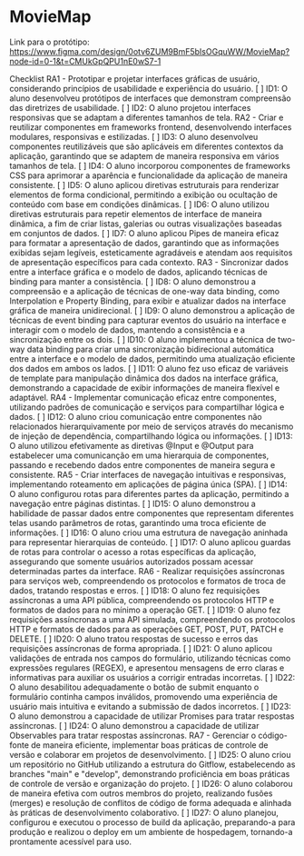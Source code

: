 # MovieMap
Link para o protótipo: https://www.figma.com/design/0otv6ZUM9BmF5bIsOGquWW/MovieMap?node-id=0-1&t=CMUkGpQPU1nE0wS7-1

Checklist
RA1 - Prototipar e projetar interfaces gráficas de usuário, considerando princípios de usabilidade e experiência do usuário.
[ ] ID1: O aluno desenvolveu protótipos de interfaces que demonstram compreensão das diretrizes de usabilidade.
[ ] ID2: O aluno projetou interfaces responsivas que se adaptam a diferentes tamanhos de tela.
RA2 - Criar e reutilizar componentes em frameworks frontend, desenvolvendo interfaces modulares, responsivas e estilizadas.
[ ] ID3: O aluno desenvolveu componentes reutilizáveis que são aplicáveis em diferentes contextos da aplicação, garantindo que se adaptem de maneira responsiva em vários tamanhos de tela.
[ ] ID4: O aluno incorporou componentes de frameworks CSS para aprimorar a aparência e funcionalidade da aplicação de maneira consistente.
[ ] ID5: O aluno aplicou diretivas estruturais para renderizar elementos de forma condicional, permitindo a exibição ou ocultação de conteúdo com base em condições dinâmicas.
[ ] ID6: O aluno utilizou diretivas estruturais para repetir elementos de interface de maneira dinâmica, a fim de criar listas, galerias ou outras visualizações baseadas em conjuntos de dados.
[ ] ID7: O aluno aplicou Pipes de maneira eficaz para formatar a apresentação de dados, garantindo que as informações exibidas sejam legíveis, esteticamente agradáveis e atendam aos requisitos de apresentação específicos para cada contexto.
RA3 - Sincronizar dados entre a interface gráfica e o modelo de dados, aplicando técnicas de binding para manter a consistência.
[ ] ID8: O aluno demonstrou a compreensão e a aplicação de técnicas de one-way data binding, como Interpolation e Property Binding, para exibir e atualizar dados na interface gráfica de maneira unidirecional.
[ ] ID9: O aluno demonstrou a aplicação de técnicas de event binding para capturar eventos do usuário na interface e interagir com o modelo de dados, mantendo a consistência e a sincronização entre os dois.
[ ] ID10: O aluno implementou a técnica de two-way data binding para criar uma sincronização bidirecional automática entre a interface e o modelo de dados, permitindo uma atualização eficiente dos dados em ambos os lados.
[ ] ID11: O aluno fez uso eficaz de variáveis de template para manipulação dinâmica dos dados na interface gráfica, demonstrando a capacidade de exibir informações de maneira flexível e adaptável.
RA4 - Implementar comunicação eficaz entre componentes, utilizando padrões de comunicação e serviços para compartilhar lógica e dados.
[ ] ID12: O aluno criou comunicação entre componentes não relacionados hierarquivamente por meio de serviços através do mecanismo de injeção de dependência, compartilhando lógica ou informações.
[ ] ID13: O aluno utilizou efetivamente as diretivas @Input e @Output para estabelecer uma comunicanção em uma hierarquia de componentes, passando e recebendo dados entre componentes de maneira segura e consistente.
RA5 - Criar interfaces de navegação intuitivas e responsivas, implementando roteamento em aplicações de página única (SPA).
[ ] ID14: O aluno configurou rotas para diferentes partes da aplicação, permitindo a navegação entre páginas distintas.
[ ] ID15: O aluno demonstrou a habilidade de passar dados entre componentes que representam diferentes telas usando parâmetros de rotas, garantindo uma troca eficiente de informações.
[ ] ID16: O aluno criou uma estrutura de navegação aninhada para representar hierarquias de conteúdo.
[ ] ID17: O aluno aplicou guardas de rotas para controlar o acesso a rotas específicas da aplicação, assegurando que somente usuários autorizados possam acessar determinadas partes da interface.
RA6 - Realizar requisições assíncronas para serviços web, compreendendo os protocolos e formatos de troca de dados, tratando respostas e erros.
[ ] ID18: O aluno fez requisições assíncronas a uma API pública, compreendendo os protocolos HTTP e formatos de dados para no mínimo a operação GET.
[ ] ID19: O aluno fez requisições assíncronas a uma API simulada, compreendendo os protocolos HTTP e formatos de dados para as operações GET, POST, PUT, PATCH e DELETE.
[ ] ID20: O aluno tratou respostas de sucesso e erros das requisições assíncronas de forma apropriada.
[ ] ID21: O aluno aplicou validações de entrada nos campos do formulário, utilizando técnicas como expressões regulares (REGEX), e apresentou mensagens de erro claras e informativas para auxiliar os usuários a corrigir entradas incorretas.
[ ] ID22: O aluno desabilitou adequadamente o botão de submit enquanto o formulário continha campos inválidos, promovendo uma experiência de usuário mais intuitiva e evitando a submissão de dados incorretos.
[ ] ID23: O aluno demonstrou a capacidade de utilizar Promises para tratar respostas assíncronas.
[ ] ID24: O aluno demonstrou a capacidade de utilizar Observables para tratar respostas assíncronas.
RA7 - Gerenciar o código-fonte de maneira eficiente, implementar boas práticas de controle de versão e colaborar em projetos de desenvolvimento.
[ ] ID25: O aluno criou um repositório no GitHub utilizando a estrutura do Gitflow, estabelecendo as branches "main" e "develop", demonstrando proficiência em boas práticas de controle de versão e organização do projeto.
[ ] ID26: O aluno colaborou de maneira efetiva com outros membros do projeto, realizando fusões (merges) e resolução de conflitos de código de forma adequada e alinhada às práticas de desenvolvimento colaborativo.
[ ] ID27: O aluno planejou, configurou e executou o processo de build da aplicação, preparando-a para produção e realizou o deploy em um ambiente de hospedagem, tornando-a prontamente acessível para uso.
